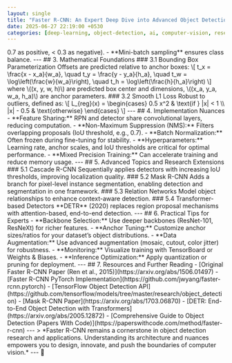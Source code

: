 ```yaml
---
layout: single
title: "Faster R-CNN: An Expert Deep Dive into Advanced Object Detection"
date: 2025-06-27 22:19:00 +0530
categories: [deep-learning, object-detection, ai, computer-vision, research]
---
```


<script type="text/javascript" async
  src="https://cdn.jsdelivr.net/npm/mathjax@3/es5/tex-mml-chtml.js">
</script

## Introduction

**Faster R-CNN**, introduced by Shaoqing Ren et al. in 2015, is a landmark in object detection, seamlessly combining speed and accuracy through the integration of region proposal and detection networks. This article offers a comprehensive, expert-level exploration of Faster R-CNN—covering architecture, training, mathematical foundations, implementation nuances, and its ongoing impact on computer vision.

---

## 1. Architectural Overview

Faster R-CNN is a **two-stage detector**:

- **Region Proposal Network (RPN):** A fully convolutional network that generates high-quality region proposals by sliding over the feature map.
- **Fast R-CNN Detector:** Utilizes these proposals for object classification and bounding box regression.

### 1.1 Backbone Network

The backbone (e.g., ResNet, VGG, or modern CNNs) is typically pretrained on ImageNet. It extracts rich feature maps, which are shared by both the RPN and detection head.

### 1.2 Region Proposal Network (RPN)

- Slides a small network over the feature map.
- At each location, predicts multiple region proposals (anchors) of different scales and aspect ratios.
- Each anchor receives:
  - **Objectness score** (\( p_i \)): Probability of containing an object.
  - **Bounding box regression offsets** (\( t_i = (t_x, t_y, t_w, t_h) \)): Refinement of anchor coordinates.

**RPN Loss Function:**
\[
L_{RPN} = \frac{1}{N_{cls}} \sum_i L_{cls}(p_i, p_i^*) + \lambda \frac{1}{N_{reg}} \sum_i p_i^* L_{reg}(t_i, t_i^*)
\]
where \( p_i^* \) is the ground-truth label and \( L_{reg} \) is the smooth L1 loss.

### 1.3 RoI Pooling

Proposals from the RPN are mapped onto the feature map and converted into fixed-size feature vectors using **RoI Pooling**, enabling batch processing and compatibility with fully connected layers.

### 1.4 Detection Head

Each RoI is classified and its bounding box further refined:
- **Class probabilities:** \( p = (p_0, ..., p_K) \)
- **Bounding box offsets:** \( t = (t_x, t_y, t_w, t_h) \)

Detection loss is a multi-task loss (classification + regression).

---

## 2. Training Details

### 2.1 Multi-task Loss

The total loss combines RPN and detector losses:
\[
L = L_{RPN} + L_{detector}
\]

### 2.2 Anchor Design

- Anchors use multiple scales (e.g., 128, 256, 512 px) and aspect ratios (1:1, 1:2, 2:1).
- This allows efficient detection of objects of various sizes and shapes.

### 2.3 Training Strategy

- **End-to-end training** with stochastic gradient descent (SGD).
- **Positive/negative samples** chosen by Intersection over Union (IoU) thresholds (e.g., IoU > 0.7 as positive, < 0.3 as negative).
- **Mini-batch sampling** ensures class balance.

---

## 3. Mathematical Foundations

### 3.1 Bounding Box Parameterization

Offsets are predicted relative to anchor boxes:
\[
t_x = \frac{x - x_a}{w_a}, \quad t_y = \frac{y - y_a}{h_a}, \quad t_w = \log\left(\frac{w}{w_a}\right), \quad t_h = \log\left(\frac{h}{h_a}\right)
\]
where \((x, y, w, h)\) are predicted box center and dimensions, \((x_a, y_a, w_a, h_a)\) are anchor parameters.

### 3.2 Smooth L1 Loss

Robust to outliers, defined as:
\[
L_{reg}(x) = 
\begin{cases}
0.5 x^2 & \text{if } |x| < 1 \\
|x| - 0.5 & \text{otherwise}
\end{cases}
\]

---

## 4. Implementation Nuances

- **Feature Sharing:** RPN and detector share convolutional layers, reducing computation.
- **Non-Maximum Suppression (NMS):** Filters overlapping proposals (IoU threshold, e.g., 0.7).
- **Batch Normalization:** Often frozen during fine-tuning for stability.
- **Hyperparameters:** Learning rate, anchor scales, and IoU thresholds are critical for optimal performance.
- **Mixed Precision Training:** Can accelerate training and reduce memory usage.

---

## 5. Advanced Topics and Research Extensions

### 5.1 Cascade R-CNN

Sequentially applies detectors with increasing IoU thresholds, improving localization quality.

### 5.2 Mask R-CNN

Adds a branch for pixel-level instance segmentation, enabling detection and segmentation in one framework.

### 5.3 Relation Networks

Model object relationships to enhance context-aware detection.

### 5.4 Transformer-based Detectors

**DETR** (2020) replaces region proposal mechanisms with attention-based, end-to-end detection.

---

## 6. Practical Tips for Experts

- **Backbone Selection:** Use deeper backbones (ResNet-101, ResNeXt) for richer features.
- **Anchor Tuning:** Customize anchor sizes/ratios for your dataset’s object distributions.
- **Data Augmentation:** Use advanced augmentation (mosaic, cutout, color jitter) for robustness.
- **Monitoring:** Visualize training with TensorBoard or Weights & Biases.
- **Inference Optimization:** Apply quantization or pruning for deployment.

---

## 7. Resources and Further Reading

- [Original Faster R-CNN Paper (Ren et al., 2015)](https://arxiv.org/abs/1506.01497)
- [Faster R-CNN PyTorch Implementation](https://github.com/jwyang/faster-rcnn.pytorch)
- [TensorFlow Object Detection API](https://github.com/tensorflow/models/tree/master/research/object_detection)
- [Mask R-CNN Paper](https://arxiv.org/abs/1703.06870)
- [DETR: End-to-End Object Detection with Transformers](https://arxiv.org/abs/2005.12872)
- [Comprehensive Guide to Object Detection (Papers With Code)](https://paperswithcode.com/method/faster-r-cnn)

---

> *Faster R-CNN remains a cornerstone in object detection research and applications. Understanding its architecture and nuances empowers you to design, innovate, and push the boundaries of computer vision.*

---
🚀
